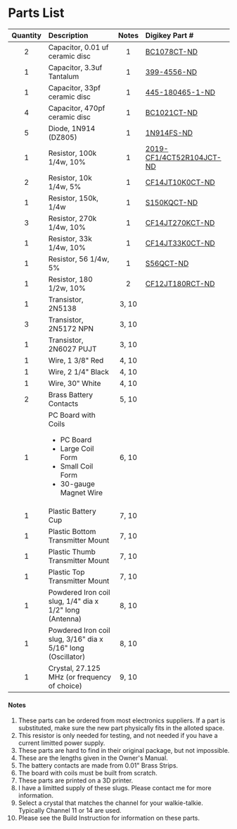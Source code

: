 # Parts List


|	Quantity	|	Description	|	Notes	|		Digikey Part #				|
|:---------:		|:-------------------------------------------		|:-----------:		|:-----------						|
|	2	|	Capacitor, 0.01 uf ceramic disc	|	1	|	[	BC1078CT-ND	](	https://www.digikey.com/en/products/detail/vishay-beyschlag-draloric-bc-components/K103K15X7RF5TL2/286532	)	|
|	1	|	Capacitor, 3.3uf Tantalum	|	1	|	[	399-4556-ND	](	https://www.digikey.com/en/products/detail/kemet/T322B335K015AT/946574	)	|
|	1	|	Capacitor, 33pf ceramic disc	|	1	|	[	445-180465-1-ND	](	https://www.digikey.com/en/products/detail/tdk-corporation/FA18C0G1H330JNU06/9560591	)	|
|	4	|	Capacitor, 470pf ceramic disc	|	1	|	[	BC1021CT-ND	](	https://www.digikey.com/en/products/detail/vishay-beyschlag-draloric-bc-components/K471J15C0GF5TL2/286475	)	|
|	5	|	Diode, 1N914 (DZ805)	|	1	|	[	1N914FS-ND	](	https://www.digikey.com/en/products/detail/onsemi/1N914/978749	)	|
|	1	|	Resistor, 100k 1/4w, 10%	|	1	|	[	2019-CF1/4CT52R104JCT-ND	](	https://www.digikey.com/en/products/detail/koa-speer-electronics-inc/CF1-4CT52R104J/13537243	)	|
|	2	|	Resistor, 10k 1/4w, 5%	|	1	|	[	CF14JT10K0CT-ND	](	https://www.digikey.com/en/products/detail/stackpole-electronics-inc/CF14JT10K0/1741265	)	|
|	1	|	Resistor, 150k, 1/4w	|	1	|	[	S150KQCT-ND	](	https://www.digikey.com/en/products/detail/stackpole-electronics-inc/CFM14JT150K/1742090	)	|
|	3	|	Resistor, 270k 1/4w, 10%	|	1	|	[	CF14JT270KCT-ND	](	https://www.digikey.com/en/products/detail/stackpole-electronics-inc/CF14JT270K/1741364	)	|
|	1	|	Resistor, 33k 1/4w, 10%	|	1	|	[	CF14JT33K0CT-ND	](	https://www.digikey.com/en/products/detail/stackpole-electronics-inc/CF14JT33K0/1741403	)	|
|	1	|	Resistor, 56 1/4w, 5%	|	1	|	[	S56QCT-ND	](	https://www.digikey.com/en/products/detail/stackpole-electronics-inc/CFM14JT56R0/1742244	)	|
|	1	|	Resistor, 180 1/2w, 10%	|	2	|	[	CF12JT180RCT-ND	](	https://www.digikey.com/en/products/detail/stackpole-electronics-inc/CF12JT180R/1741056	)	|
|	1	|	Transistor, 2N5138	|	3, 10	|						|
|	3	|	Transistor, 2N5172 NPN	|	3, 10	|						|
|	1	|	Transistor, 2N6027 PUJT	|	3, 10	|						|
|	1	|	Wire, 1 3/8" Red	|	4, 10	|						|
|	1	|	Wire, 2 1/4" Black	|	4, 10	|						|
|	1	|	Wire, 30" White	|	4, 10	|						|
|	2	|	Brass Battery Contacts	|	5, 10	|						|
|	1	|	PC Board with Coils<ul><li>PC Board</li><li>Large Coil Form</li><li>Small Coil Form</li><li>30-gauge Magnet Wire</li>|	6, 10	|						|
|	1	|	Plastic Battery Cup	|	7, 10	|						|
|	1	|	Plastic Bottom Transmitter Mount	|	7, 10	|						|
|	1	|	Plastic Thumb Transmitter Mount	|	7, 10	|						|
|	1	|	Plastic Top Transmitter Mount	|	7, 10	|						|
|	1	|	Powdered Iron coil slug, 1/4" dia x 1/2" long (Antenna)	|	8, 10	|						|
|	1	|	Powdered Iron coil slug, 3/16" dia x 5/16" long (Oscillator)	|	8, 10	|						|
|	1	|	Crystal, 27.125 MHz (or frequency of choice)	|	9, 10	|						|



#### Notes

1. These parts can be ordered from most electronics suppliers.  If a part is substituted, make sure the new part physically fits in the alloted space.
2. This resistor is only needed for testing, and not needed if you have a current limitted power supply.
3. These parts are hard to find in their original package, but not impossible.
4. These are the lengths given in the Owner's Manual.  
5. The battery contacts are made from 0.01" Brass Strips. 
6. The board with coils must be built from scratch.
7. These parts are printed on a 3D printer.
8. I have a limitted supply of these slugs. Please contact me for more information.
9. Select a crystal that matches the channel for your walkie-talkie.  Typically Channel 11 or 14 are used.
10. Please see the Build Instruction for information on these parts.




